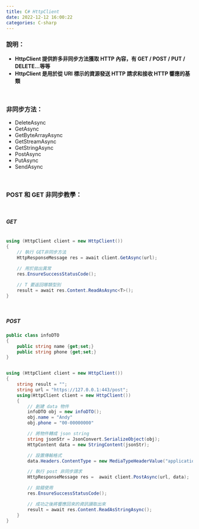 ```yaml
---
title: C# HttpClient
date: 2022-12-12 16:00:22
categories: C-sharp
---
```


### **說明：**
- **HttpClient 提供許多非同步方法獲取 HTTP 內容，有 GET / POST / PUT / DELETE...等等**
- **HttpClient 是用於從 URI 標示的資源發送 HTTP 請求和接收 HTTP 響應的基類**

<br>

### **非同步方法：**
- DeleteAsync
- GetAsync
- GetByteArrayAsync
- GetStreamAsync
- GetStringAsync
- PostAsync
- PutAsync
- SendAsync

<br>

### **POST 和 GET 非同步教學：**

<br>

##### GET
```C#

using (HttpClient client = new HttpClient())
{
	// 執行 GET非同步方法
	HttpResponseMessage res = await client.GetAsync(url);

	// 用於拋出異常
	res.EnsureSuccessStatusCode();
	
	// T 要返回哪類型別
	result = await res.Content.ReadAsAsync<T>();
}

```

<br>

##### POST
```C#
public class infoDTO
{
	public string name {get;set;}
	public string phone {get;set;}
}


using (HttpClient client = new HttpClient())
{
	string result = "";
	string url = "https://127.0.0.1:443/post";
	using(HttpClient client = new HttpClient())
	{
		// 創建 data 物件
		infoDTO obj = new infoDTO();
		obj.name = "Andy"
		obj.phone = "00-00000000"

		// 將物件轉成 json string
		string jsonStr = JsonConvert.SerializeObject(obj);
		HttpContent data = new StringContent(jsonStr);

		// 設置傳輸格式
		data.Headers.ContentType = new MediaTypeHeaderValue("application/json");

		// 執行 post 非同步請求
		HttpResponseMessage res =  await client.PostAsync(url, data);

		// 拋錯使用
		res.EnsureSuccessStatusCode();

		// 成功之後將響應回來的資訊讀取出來
		result = await res.Content.ReadAsStringAsync();
	}
}
```


